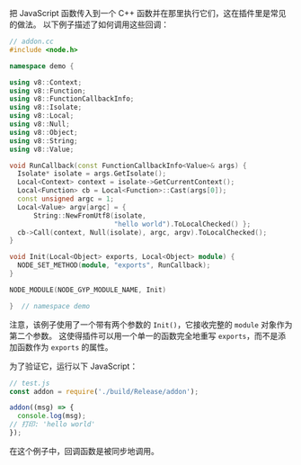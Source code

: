 
把 JavaScript 函数传入到一个 C++ 函数并在那里执行它们，这在插件里是常见的做法。
以下例子描述了如何调用这些回调：

```cpp
// addon.cc
#include <node.h>

namespace demo {

using v8::Context;
using v8::Function;
using v8::FunctionCallbackInfo;
using v8::Isolate;
using v8::Local;
using v8::Null;
using v8::Object;
using v8::String;
using v8::Value;

void RunCallback(const FunctionCallbackInfo<Value>& args) {
  Isolate* isolate = args.GetIsolate();
  Local<Context> context = isolate->GetCurrentContext();
  Local<Function> cb = Local<Function>::Cast(args[0]);
  const unsigned argc = 1;
  Local<Value> argv[argc] = {
      String::NewFromUtf8(isolate,
                          "hello world").ToLocalChecked() };
  cb->Call(context, Null(isolate), argc, argv).ToLocalChecked();
}

void Init(Local<Object> exports, Local<Object> module) {
  NODE_SET_METHOD(module, "exports", RunCallback);
}

NODE_MODULE(NODE_GYP_MODULE_NAME, Init)

}  // namespace demo
```

注意，该例子使用了一个带有两个参数的 `Init()`，它接收完整的 `module` 对象作为第二个参数。
这使得插件可以用一个单一的函数完全地重写 `exports`，而不是添加函数作为 `exports` 的属性。

为了验证它，运行以下 JavaScript：

```js
// test.js
const addon = require('./build/Release/addon');

addon((msg) => {
  console.log(msg);
// 打印: 'hello world'
});
```

在这个例子中，回调函数是被同步地调用。

